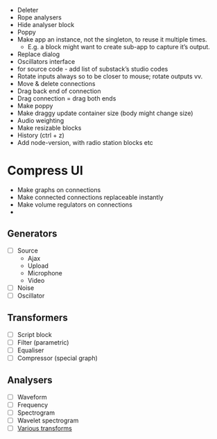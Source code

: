 * Deleter
* Rope analysers
* Hide analyser block
* Poppy
* Make app an instance, not the singleton, to reuse it multiple times.
	* E.g. a block might want to create sub-app to capture it’s output.
* Replace dialog
* Oscillators interface
* for source code - add list of substack’s studio codes
* Rotate inputs always so to be closer to mouse; rotate outputs vv.
* Move & delete connections
* Drag back end of connection
* Drag connection = drag both ends
* Make poppy
* Make draggy update container size (body might change size)
* Audio weighting
* Make resizable blocks
* History (ctrl + z)
* Add node-version, with radio station blocks etc


# Compress UI
* Make graphs on connections
* Make connected connections replaceable instantly
* Make volume regulators on connections
*


## Generators

* [ ] Source
	* Ajax
	* Upload
	* Microphone
	* Video
* [ ] Noise
* [ ] Oscillator

## Transformers

* [ ] Script block
* [ ] Filter (parametric)
* [ ] Equaliser
* [ ] Compressor (special graph)

## Analysers

* [ ] Waveform
* [ ] Frequency
* [ ] Spectrogram
* [ ] Wavelet spectrogram
* [ ] [Various transforms](https://en.wikipedia.org/wiki/Wigner_distribution_function)
